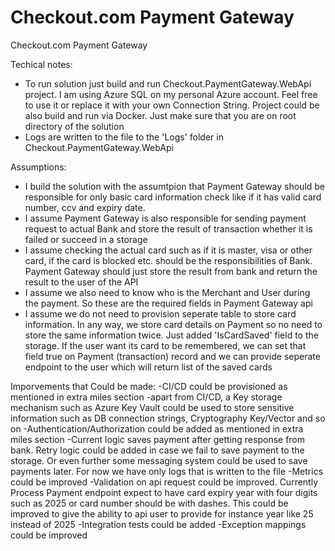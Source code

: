 # Checkout.com Payment Gateway
Checkout.com Payment Gateway

Techical notes: 
   - To run solution just build and run Checkout.PaymentGateway.WebApi project. I am using Azure SQL on my personal Azure account. Feel free to use it or replace it with your own Connection String. Project could be also build and run via Docker. Just make sure that you are on root directory of the solution
   - Logs are written to the file to the 'Logs' folder in Checkout.PaymentGateway.WebApi 


Assumptions:
   - I build the solution with the assumtpion that Payment Gateway should be responsible for only basic card information check like if it has valid card number, ccv and expiry date. 
   - I assume Payment Gateway is also responsible for sending payment request to actual Bank and store the result of transaction whether it is failed or succeed in a storage
   - I assume checking the actual card such as if it is master, visa or other card, if the card is blocked etc. should be the responsibilities of Bank. Payment Gateway should just store the result from bank and return the result to the user of the API
   - I assume we also need to know who is the Merchant and User during the payment. So these are the required fields in Payment Gateway api
   - I assume we do not need to provision seperate table to store card information. In any way, we store card details on Payment so no need to store the same information twice. Just added 'IsCardSaved' field to the storage. If the user want its card to be remembered, we can set that field true on Payment (transaction) record and we can provide seperate endpoint to the user which will return list of the saved cards


Imporvements that Could be made:
   -CI/CD could be provisioned as mentioned in extra miles section
   -apart from CI/CD, a Key storage mechanism such as Azure Key Vault could be used to store sensitive information such as DB connection strings, Cryptography Key/Vector and so on
   -Authentication/Authorization could be added as mentioned in extra miles section
   -Current logic saves payment after getting response from bank. Retry logic could be added in case we fail to save payment to the storage. Or even further some messaging system could be used to save payments later. For now we have only logs that is written to the file
   -Metrics could be improved
   -Validation on api request could be improved. Currently Process Payment endpoint expect to have card expiry year with four digits such as 2025 or card number should be with dashes. This could be improved to give the ability to api user to provide for instance year like 25 instead of 2025
   -Integration tests could be added
   -Exception mappings could be improved

